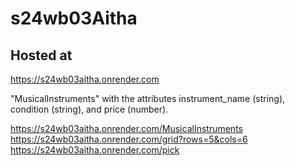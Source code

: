 # s24wb03Aitha
## Hosted at  
<https://s24wb03aitha.onrender.com>

 "MusicalInstruments" with the attributes instrument_name (string), condition (string), and price (number).

 <https://s24wb03aitha.onrender.com/MusicalInstruments>  
 <https://s24wb03aitha.onrender.com/grid?rows=5&cols=6>  
 <https://s24wb03aitha.onrender.com/pick>